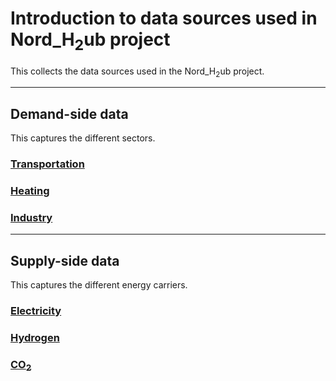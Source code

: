# Introduction to data sources used in Nord_H<sub>2</sub>ub project
This collects the data sources used in the Nord_H<sub>2</sub>ub project.

_____________________________________________________________
## Demand-side data
This captures the different sectors.
### [Transportation](_docs/demand/transportation)
### [Heating](_docs/demand/heating)
### [Industry](_docs/demand/industry)


_____________________________________________________________
## Supply-side data
This captures the different energy carriers.
### [Electricity](_docs/supply/electricity)
### [Hydrogen](_docs/supply/hydrogen)
### [CO<sub>2</sub>](_docs/supply/CO2)

